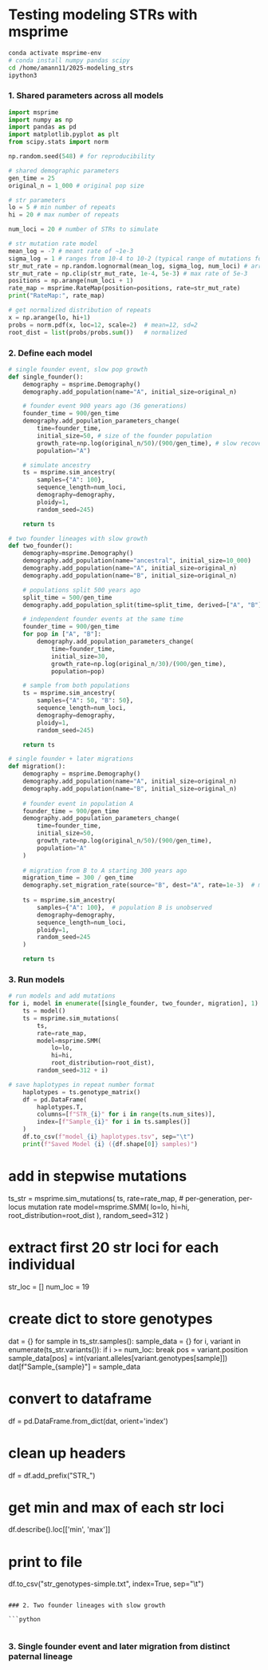 # Testing modeling STRs with msprime

```bash
conda activate msprime-env
# conda install numpy pandas scipy
cd /home/amann11/2025-modeling_strs
ipython3
```
	
### 1. Shared parameters across all models

```python
import msprime
import numpy as np
import pandas as pd 
import matplotlib.pyplot as plt
from scipy.stats import norm

np.random.seed(548) # for reproducibility

# shared demographic parameters
gen_time = 25
original_n = 1_000 # original pop size

# str parameters
lo = 5 # min number of repeats
hi = 20 # max number of repeats

num_loci = 20 # number of STRs to simulate

# str mutation rate model
mean_log = -7 # meant rate of ~1e-3
sigma_log = 1 # ranges from 10-4 to 10-2 (typical range of mutations for Y-chromosome STRs)
str_mut_rate = np.random.lognormal(mean_log, sigma_log, num_loci) # array of mutation rates
str_mut_rate = np.clip(str_mut_rate, 1e-4, 5e-3) # max rate of 5e-3 
positions = np.arange(num_loci + 1)
rate_map = msprime.RateMap(position=positions, rate=str_mut_rate)
print("RateMap:", rate_map)

# get normalized distribution of repeats
x = np.arange(lo, hi+1)
probs = norm.pdf(x, loc=12, scale=2)  # mean=12, sd=2
root_dist = list(probs/probs.sum())   # normalized
```

### 2. Define each model

```python
# single founder event, slow pop growth
def single_founder():
	demography = msprime.Demography()
	demography.add_population(name="A", initial_size=original_n)

	# founder event 900 years ago (36 generations)
	founder_time = 900/gen_time
	demography.add_population_parameters_change(
		time=founder_time,
		initial_size=50, # size of the founder population
		growth_rate=np.log(original_n/50)/(900/gen_time), # slow recovery after inital founder event
		population="A")

	# simulate ancestry
	ts = msprime.sim_ancestry(
		samples={"A": 100},
		sequence_length=num_loci,
		demography=demography,
		ploidy=1,
		random_seed=245)

	return ts

# two founder lineages with slow growth
def two_founder():
	demography=msprime.Demography()
	demography.add_population(name="ancestral", initial_size=10_000)
	demography.add_population(name="A", initial_size=original_n)
	demography.add_population(name="B", initial_size=original_n)

	# populations split 500 years ago
	split_time = 500/gen_time
	demography.add_population_split(time=split_time, derived=["A", "B"], ancestral="ancestral")

	# independent founder events at the same time
	founder_time = 900/gen_time
	for pop in ["A", "B"]:
		demography.add_population_parameters_change(
			time=founder_time,
			initial_size=30,
			growth_rate=np.log(original_n/30)/(900/gen_time),
			population=pop)

	# sample from both populations
	ts = msprime.sim_ancestry(
		samples={"A": 50, "B": 50},
		sequence_length=num_loci,
		demography=demography,
		ploidy=1,
		random_seed=245)

	return ts

# single founder + later migrations
def migration():
    demography = msprime.Demography()
    demography.add_population(name="A", initial_size=original_n)
    demography.add_population(name="B", initial_size=original_n)  
    
    # founder event in population A
    founder_time = 900/gen_time
    demography.add_population_parameters_change(
        time=founder_time,
        initial_size=50,
        growth_rate=np.log(original_n/50)/(900/gen_time),
        population="A"
    )
    
    # migration from B to A starting 300 years ago
    migration_time = 300 / gen_time
    demography.set_migration_rate(source="B", dest="A", rate=1e-3)  # moderate gene flow between groups
    
    ts = msprime.sim_ancestry(
        samples={"A": 100},  # population B is unobserved
        demography=demography,
        sequence_length=num_loci,
        ploidy=1,
        random_seed=245
    )

    return ts	
```

### 3. Run models

```python
# run models and add mutations
for i, model in enumerate([single_founder, two_founder, migration], 1):
	ts = model()
	ts = msprime.sim_mutations(
		ts,
		rate=rate_map,
		model=msprime.SMM(
			lo=lo,
			hi=hi,
			root_distribution=root_dist),
		random_seed=312 + i)

# save haplotypes in repeat number format
	haplotypes = ts.genotype_matrix()
    df = pd.DataFrame(
        haplotypes.T,
        columns=[f"STR_{i}" for i in range(ts.num_sites)],
        index=[f"Sample_{i}" for i in ts.samples()]
    )
    df.to_csv(f"model_{i}_haplotypes.tsv", sep="\t")
    print(f"Saved Model {i} ({df.shape[0]} samples)")
```

















# add in stepwise mutations
ts_str = msprime.sim_mutations(
    ts,
    rate=rate_map,  # per-generation, per-locus mutation rate
    model=msprime.SMM(
        lo=lo,
        hi=hi,
        root_distribution=root_dist 
    ),
    random_seed=312
)

# extract first 20 str loci for each individual
str_loc = []
num_loc = 19

# create dict to store genotypes
dat = {}
for sample in ts_str.samples():
	sample_data = {}
	for i, variant in enumerate(ts_str.variants()):
		if i >= num_loc:
			break
		pos = variant.position
		sample_data[pos] = int(variant.alleles[variant.genotypes[sample]])
		dat[f"Sample_{sample}"] = sample_data

# convert to dataframe
df = pd.DataFrame.from_dict(dat, orient='index')
# clean up headers
df = df.add_prefix("STR_")

# get min and max of each str loci
df.describe().loc[['min', 'max']]

# print to file
df.to_csv("str_genotypes-simple.txt", index=True, sep="\t")
```

### 2. Two founder lineages with slow growth

```python


```

### 3. Single founder event and later migration from distinct paternal lineage

